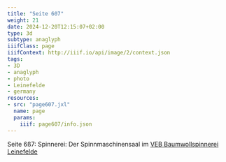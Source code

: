 ```yaml
---
title: "Seite 607"
weight: 21
date: 2024-12-20T12:15:07+02:00
type: 3d
subtype: anaglyph
iiifClass: page
iiifContext: http://iiif.io/api/image/2/context.json
tags:
- 3D
- anaglyph
- photo
- Leinefelde
- germany
resources:
- src: "page607.jxl"
  name: page
  params:
    iiif: page607/info.json
---
```

Seite 6ß7: Spinnerei: Der Spinnmaschinensaal im [VEB Baumwollspinnerei Leinefelde](https://de.wikipedia.org/wiki/Baumwollspinnerei_und_Zwirnerei_Leinefelde)
